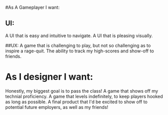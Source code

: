 #As A Gameplayer I want:

## UI:
A UI that is easy and intuitive to navigate.
A UI that is pleasing visually.
 
##UX:
A game that is challenging to play, but not so challenging as to inspire a rage-quit.
The ability to track my high-scores and show-off to friends.

# As I designer I want:
Honestly, my biggest goal is to pass the class!
A game that shows off my technial proficiency.
A game that levels indefinitely, to keep players hooked as long as possible.
A final product that I'd be excited to show off to potential future employers, as well as my friends!